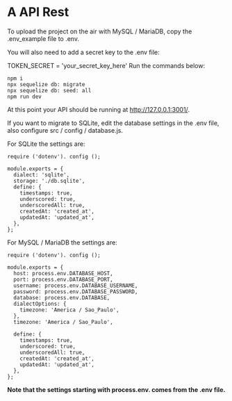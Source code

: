 # A API Rest
To upload the project on the air with MySQL / MariaDB, copy the .env_example file to .env.

You will also need to add a secret key to the .env file:

TOKEN_SECRET = 'your_secret_key_here'
Run the commands below:

    npm i
    npx sequelize db: migrate
    npx sequelize db: seed: all
    npm run dev

At this point your API should be running at http://127.0.0.1:3001/.

If you want to migrate to SQLite, edit the database settings in the .env file, also configure src / config / database.js.

For SQLite the settings are:

    require ('dotenv'). config ();

    module.exports = {
      dialect: 'sqlite',
      storage: './db.sqlite',
      define: {
        timestamps: true,
        underscored: true,
        underscoredAll: true,
        createdAt: 'created_at',
        updatedAt: 'updated_at',
      },
    };

For MySQL / MariaDB the settings are:

    require ('dotenv'). config ();
    
    module.exports = {
      host: process.env.DATABASE_HOST,
      port: process.env.DATABASE_PORT,
      username: process.env.DATABASE_USERNAME,
      password: process.env.DATABASE_PASSWORD,
      database: process.env.DATABASE,
      dialectOptions: {
        timezone: 'America / Sao_Paulo',
      },
      timezone: 'America / Sao_Paulo',
    
      define: {
        timestamps: true,
        underscored: true,
        underscoredAll: true,
        createdAt: 'created_at',
        updatedAt: 'updated_at',
      },
    };

**Note that the settings starting with process.env. comes from the .env file.**
